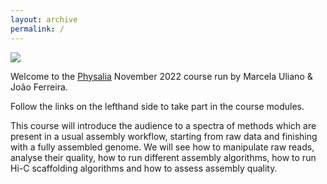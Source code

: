 ```yaml
---
layout: archive
permalink: /
---
```


![](/images/other/home_sloth.jpg)

Welcome to the [Physalia](https://www.physalia-courses.org/) November 2022 course run by Marcela Uliano & João Ferreira.

Follow the links on the lefthand side to take part in the course modules.


This course will introduce the audience to a spectra of methods which are present in a usual assembly workflow, starting from raw data and finishing with a fully assembled genome. We will see how to manipulate raw reads, analyse their quality, how to run different assembly algorithms, how to run Hi-C scaffolding algorithms and how to assess assembly quality.
